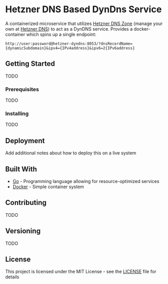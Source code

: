 # Hetzner DNS Based DynDns Service

A containerized microservice that utilizes [Hetzner DNS Zone](https://dns.hetzner.com/api-docs#tag/Zones) (manage your own at [Hetzner DNS](https://dns.hetzner.com/)) to act as a DynDNS service.
Provides a docker-container which spins up a single endpoint:
```
http://user:password@hetzner-dyndns:8053/?dnsRecordName={dynamicSubdomain}&ipv4={IPv4address}&ipv6=2{IPv6address}
```

## Getting Started

TODO

### Prerequisites

TODO

### Installing

TODO

## Deployment

Add additional notes about how to deploy this on a live system

## Built With

* [Go](https://go.dev/) - Programming language allowing for resource-optimized services
* [Docker](https://docs.docker.com/language/golang/build-images/) - Simple container system

## Contributing

TODO

## Versioning

TODO 

## License

This project is licensed under the MIT License - see the [LICENSE](LICENSE) file for details

